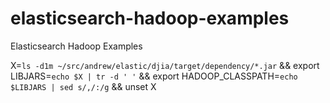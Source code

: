 # elasticsearch-hadoop-examples
Elasticsearch Hadoop Examples

X=`ls -d1m ~/src/andrew/elastic/djia/target/dependency/*.jar` && export LIBJARS=`echo $X | tr -d ' '` && export HADOOP_CLASSPATH=`echo $LIBJARS | sed s/,/:/g` && unset X
